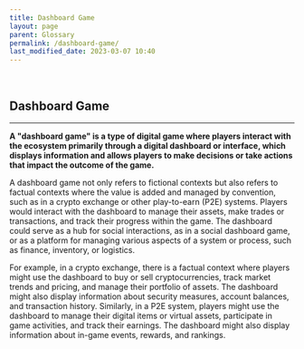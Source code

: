 ```yaml
---
title: Dashboard Game
layout: page
parent: Glossary
permalink: /dashboard-game/
last_modified_date: 2023-03-07 10:40
---
```



&nbsp;

## Dashboard Game
----------------

**A "dashboard game" is a type of digital game where players interact with the ecosystem primarily through a digital dashboard or interface, which displays information and allows players to make decisions or take actions that impact the outcome of the game.**

A dashboard game not only refers to fictional contexts but also refers to factual contexts where the value is added and managed by convention, such as in a crypto exchange or other play-to-earn (P2E) systems. 
Players would interact with the dashboard to manage their assets, make trades or transactions, and track their progress within the game.
The dashboard could serve as a hub for social interactions, as in a social dashboard game, or as a platform for managing various aspects of a system or process, such as finance, inventory, or logistics.

For example, in a crypto exchange, there is a factual context where players might use the dashboard to buy or sell cryptocurrencies, track market trends and pricing, and manage their portfolio of assets. The dashboard might also display information about security measures, account balances, and transaction history. Similarly, in a P2E system, players might use the dashboard to manage their digital items or virtual assets, participate in game activities, and track their earnings. The dashboard might also display information about in-game events, rewards, and rankings.


